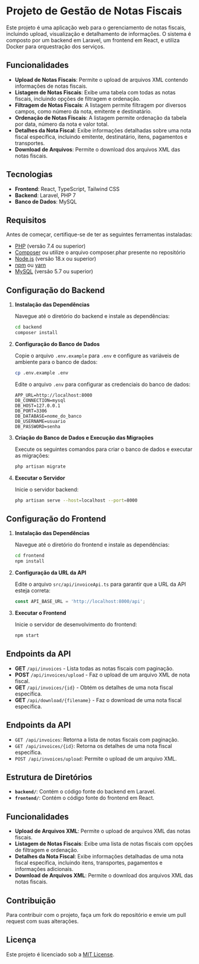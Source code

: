 # Projeto de Gestão de Notas Fiscais

Este projeto é uma aplicação web para o gerenciamento de notas fiscais, incluindo upload, visualização e detalhamento de informações. O sistema é composto por um backend em Laravel, um frontend em React, e utiliza Docker para orquestração dos serviços.

## Funcionalidades

- **Upload de Notas Fiscais**: Permite o upload de arquivos XML contendo informações de notas fiscais.
- **Listagem de Notas Fiscais**: Exibe uma tabela com todas as notas fiscais, incluindo opções de filtragem e ordenação.
- **Filtragem de Notas Fiscais**: A listagem permite filtragem por diversos campos, como número da nota, emitente e destinatário.
- **Ordenação de Notas Fiscais**: A listagem permite ordenação da tabela por data, número da nota e valor total.
- **Detalhes da Nota Fiscal**: Exibe informações detalhadas sobre uma nota fiscal específica, incluindo emitente, destinatário, itens, pagamentos e transportes.
- **Download de Arquivos**: Permite o download dos arquivos XML das notas fiscais.

## Tecnologias

- **Frontend**: React, TypeScript, Tailwind CSS
- **Backend**: Laravel, PHP 7
- **Banco de Dados**: MySQL

## Requisitos

Antes de começar, certifique-se de ter as seguintes ferramentas instaladas:

- [PHP](https://www.php.net/downloads) (versão 7.4 ou superior)
- [Composer](https://getcomposer.org/) ou utilize o arquivo composer.phar presente no repositório
- [Node.js](https://nodejs.org/) (versão 18.x ou superior)
- [npm](https://www.npmjs.com/get-npm) ou [yarn](https://yarnpkg.com/)
- [MySQL](https://dev.mysql.com/downloads/) (versão 5.7 ou superior)


## Configuração do Backend

1. **Instalação das Dependências**

   Navegue até o diretório do backend e instale as dependências:

   ```bash
   cd backend
   composer install
   ```

2. **Configuração do Banco de Dados**

   Copie o arquivo `.env.example` para `.env` e configure as variáveis de ambiente para o banco de dados:

   ```bash
   cp .env.example .env
   ```

   Edite o arquivo `.env` para configurar as credenciais do banco de dados:

   ```
   APP_URL=http://localhost:8000
   DB_CONNECTION=mysql
   DB_HOST=127.0.0.1
   DB_PORT=3306
   DB_DATABASE=nome_do_banco
   DB_USERNAME=usuario
   DB_PASSWORD=senha
   ```

3. **Criação do Banco de Dados e Execução das Migrações**

   Execute os seguintes comandos para criar o banco de dados e executar as migrações:

   ```bash
   php artisan migrate
   ```

4. **Executar o Servidor**

   Inicie o servidor backend:

   ```bash
   php artisan serve --host=localhost --port=8000
   ```

## Configuração do Frontend

1. **Instalação das Dependências**

   Navegue até o diretório do frontend e instale as dependências:

   ```bash
   cd frontend
   npm install
   ```

2. **Configuração da URL da API**

   Edite o arquivo `src/api/invoiceApi.ts` para garantir que a URL da API esteja correta:

   ```typescript
   const API_BASE_URL = 'http://localhost:8000/api';
   ```

3. **Executar o Frontend**

   Inicie o servidor de desenvolvimento do frontend:

   ```bash
   npm start
   ```


## Endpoints da API

- **GET** `/api/invoices` - Lista todas as notas fiscais com paginação.
- **POST** `/api/invoices/upload` - Faz o upload de um arquivo XML de nota fiscal.
- **GET** `/api/invoices/{id}` - Obtém os detalhes de uma nota fiscal específica.
- **GET** `/api/download/{filename}` - Faz o download de uma nota fiscal específica.

## Endpoints da API

- `GET /api/invoices`: Retorna a lista de notas fiscais com paginação.
- `GET /api/invoices/{id}`: Retorna os detalhes de uma nota fiscal específica.
- `POST /api/invoices/upload`: Permite o upload de um arquivo XML.


## Estrutura de Diretórios

- **`backend/`**: Contém o código fonte do backend em Laravel.
- **`frontend/`**: Contém o código fonte do frontend em React.


## Funcionalidades

- **Upload de Arquivos XML**: Permite o upload de arquivos XML das notas fiscais.
- **Listagem de Notas Fiscais**: Exibe uma lista de notas fiscais com opções de filtragem e ordenação.
- **Detalhes da Nota Fiscal**: Exibe informações detalhadas de uma nota fiscal específica, incluindo itens, transportes, pagamentos e informações adicionais.
- **Download de Arquivos XML**: Permite o download dos arquivos XML das notas fiscais.


## Contribuição

Para contribuir com o projeto, faça um fork do repositório e envie um pull request com suas alterações.

## Licença

Este projeto é licenciado sob a [MIT License](LICENSE).
